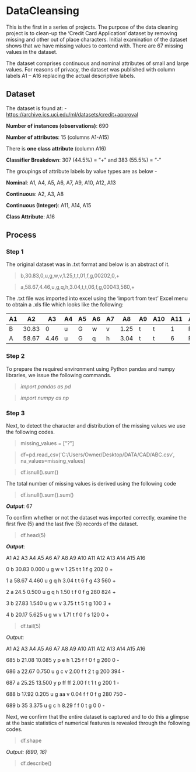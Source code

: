 # DataCleansing
This is the first in a series of projects. The purpose of the data cleaning project is to clean-up the ‘Credit Card Application’ dataset by removing missing and other out of place characters. Initial examination of the dataset shows that we have missing values to contend with. There are 67 missing values in the dataset.

The dataset comprises continuous and nominal attributes of small and large values. For reasons of privacy, the dataset was published with column labels A1 – A16 replacing the actual descriptive labels.


## Dataset
The dataset is found at: - https://archive.ics.uci.edu/ml/datasets/credit+approval 

**Number of instances (observations)**: 690

**Number of attributes**: 15 (columns A1-A15)

There is **one class attribute** (column A16) 

**Classifier Breakdown**: 307 (44.5%) =  “+” and 383 (55.5%) = “-“


The groupings of attribute labels by value types are as below - 

  **Nominal**:              A1, A4, A5, A6, A7, A9, A10, A12, A13
  
  **Continuous**:           A2, A3, A8
  
  **Continuous (Integer)**: A11, A14, A15
  
  **Class Attribute**:      A16


## Process

### Step 1

The original dataset was in .txt format and below is an abstract of it.

> b,30.83,0,u,g,w,v,1.25,t,t,01,f,g,00202,0,+

> a,58.67,4.46,u,g,q,h,3.04,t,t,06,f,g,00043,560,+

The .txt file was imported into excel using the ‘import from text’ Excel menu to obtain a .xls file which looks like the following:

| A1 | A2 | A3 | A4 | A5 | A6 | A7 | A8 | A9 | A10 | A11 | A12 | A13 | A14 | A15 | A16
| --- | --- | --- | --- | --- | --- | --- | --- | --- | --- | --- | --- | --- | --- | --- | --- |
| B | 30.83 | 0 | u | G | w | v | 1.25 | t | t | 1 | F | g | 202 | 0 | + |
| A | 58.67 | 4.46 | u | G | q | h | 3.04 | t | t | 6 | F | g | 43 | 560 | + |


### Step 2
To prepare the required environment using Python pandas and numpy libraries, we issue the following commands.

> *import pandas as pd*

> *import numpy as np*

### Step 3
Next, to detect the character and distribution of the missing values we use the following codes.

> missing_values = ["?"]

> df=pd.read_csv('C:/Users/Owner/Desktop/DATA/CAD/ABC.csv', na_values=missing_values)

> df.isnull().sum()

The total number of missing values is derived using the following code

> df.isnull().sum().sum()

**_Output_**: 67

To confirm whether or not the dataset was imported correctly, examine the first five (5) and the last five (5) records of the dataset.

> df.head(5)

**_Output_**:

A1 A2 A3 A4 A5 A6 A7 A8 A9 A10 A11 A12 A13 A14 A15 A16

0 b 30.83 0.000 u g w v 1.25 t t 1 f g 202 0 +

1 a 58.67 4.460 u g q h 3.04 t t 6 f g 43 560 +

2 a 24.5 0.500 u g q h 1.50 t f 0 f g 280 824 +

3 b 27.83 1.540 u g w v 3.75 t t 5 t g 100 3 +

4 b 20.17 5.625 u g w v 1.71 t f 0 f s 120 0 +

> df.tail(5)

*Output:*

A1 A2 A3 A4 A5 A6 A7 A8 A9 A10 A11 A12 A13 A14 A15 A16

685 b 21.08 10.085 y p e h 1.25 f f 0 f g 260 0 -

686 a 22.67 0.750 u g c v 2.00 f t 2 t g 200 394 -

687 a 25.25 13.500 y p ff ff 2.00 f t 1 t g 200 1 -

688 b 17.92 0.205 u g aa v 0.04 f f 0 f g 280 750 -

689 b 35 3.375 u g c h 8.29 f f 0 t g 0 0 -

Next, we confirm that the entire dataset is captured and to do this a glimpse at the basic statistics of numerical features is revealed through the following codes.

> df.shape

*Output: (690, 16)*

> df.describe()
